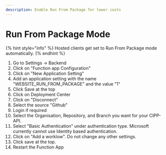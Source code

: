 ```yaml
---
description: Enable Run From Package for lower costs
---
```


# Run From Package Mode

{% hint style="info" %}
Hosted clients get set to Run From Package mode automatically.
{% endhint %}



1. Go to Settings -> Backend
2. Click on "Function app Configuration"
3. Click on "New Application Setting"
4. Add an application setting with the name "WEBSITE\_RUN\_FROM\_PACKAGE" and the value "1"
5. Click Save at the top
6. Click on Deployment Center
7. Click on "Disconnect"
8. Select the source "Github"
9. Login if required
10. Select the Organisation, Repository, and Branch you want for your CIPP-API.&#x20;
11. Select "Basic Authentication" under authentication type. Microsoft currently cannot use Identity based authentication.
12. Click on "Add a worklow". Do not change any other settings.
13. Click save at the top.
14. Restart the Function App
